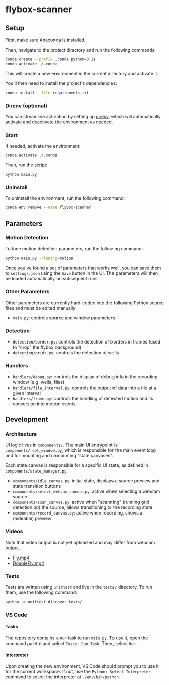 # flybox-scanner

## Setup

First, make sure [Anaconda](https://www.anaconda.com) is installed.

Then, navigate to the project directory and run the following commands:

```sh
conda create --prefix .conda python=3.11
conda activate ./.conda
```

This will create a new environment in the current directory and activate it.

You'll then need to install the project's dependencies:

```sh
conda install --file requirements.txt
```

### Direnv (optional)

You can streamline activation by setting up [direnv](https://direnv.net/), which will automatically activate and deactivate the environment as needed.

### Start

If needed, activate the environment:

```sh
conda activate ./.conda
```

Then, run the script:

```sh
python main.py
```

### Uninstall

To uninstall the environment, run the following command:

```sh
conda env remove --name flybox-scanner
```

## Parameters

### Motion Detection

To tune motion detection parameters, run the following command:

```sh
python main.py --tuning=motion
```

Once you've found a set of parameters that works well, you can save them to `settings.json` using the `Save` button in the UI. The parameters will then be loaded automatically on subsequent runs.

### Other Parameters

Other parameters are currently hard-coded into the following Python source files and must be edited manually:

- `main.py`: controls source and window parameters

### Detection

- `detection/border.py`: controls the detection of borders in frames (used to "crop" the flybox background)
- `detection/grids.py`: controls the detection of wells

### Handlers

- `handlers/debug.py`: controls the display of debug info in the recording window (e.g. wells, flies)
- `handlers/file_interval.py`: controls the output of data into a file at a given interval
- `handlers/frame.py`: controls the handling of detected motion and its conversion into motion events

## Development

### Architecture

UI logic lives in `components/`. The main UI entrypoint is `components/root_window.py`, which is responsible for the main event loop and for mounting and unmounting "state canvases".

Each state canvas is responsible for a specific UI state, as defined in `components/state_manager.py`:

- `components/idle_canvas.py`: initial state, displays a source preview and state transition buttons
- `components/select_webcam_canvas.py`: active when selecting a webcam source
- `components/scan_canvas.py`: active when "scanning" (running grid detection on) the source, allows transitioning to the recording state
- `components/record_canvas.py`: active when recording, shows a (hideable) preview

### Videos

Note that video output is not yet optimized and may differ from webcam output.

- [Fly.mp4](https://drive.google.com/file/d/1q6RSJJIWKrrxvLqLVuanaOrmj1ull6yN/view?usp=share_link)
- [DoubleFly.mp4](https://drive.google.com/file/d/1jw3vVR3u8bQfJR4toDuorEAYqEPXu1Qc/view?usp=share_link)

### Tests

Tests are written using `unittest` and live in the `tests/` directory. To run them, use the following command:

```sh
python -m unittest discover tests/
```

### VS Code

#### Tasks

The repository contains a `Run` task to run `main.py`. To use it, open the command palette and select `Tasks: Run Task`. Then, select `Run`.

#### Interpreter

Upon creating the new environment, VS Code should prompt you to use it for the current workspace. If not, use the `Python: Select Interpreter` command to select the interpreter at `./env/bin/python.`
